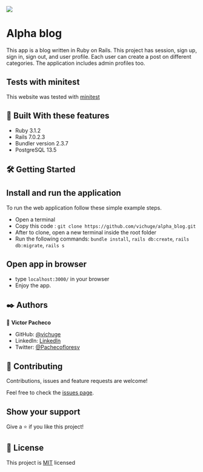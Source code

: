 ![](https://img.shields.io/badge/Ruby_on_rails-red)

# Alpha blog

This app is a blog written in Ruby on Rails. This project has session, sign up, sign in, sign out, and user profile. Each user can create a post on different categories. The application includes admin profiles too.

## Tests with minitest

This website was tested with [minitest](https://rubygems.org/gems/minitest)

## 🔧 Built With these features
- Ruby 3.1.2
- Rails 7.0.2.3
- Bundler version 2.3.7
- PostgreSQL 13.5

## 🛠 Getting Started

## Install and run the application
To run the web application follow these simple example steps.

- Open a terminal
- Copy this code : `git clone https://github.com/vichuge/alpha_blog.git`
- After to clone, open a new terminal inside the root folder
- Run the following commands: `bundle install`, `rails db:create`, `rails db:migrate`, `rails s`

## Open app in browser

- type `localhost:3000/` in your browser
- Enjoy the app.

## ✒️ Authors

👤 **Victor Pacheco**

- GitHub: [@vichuge](https://github.com/vichuge)
- LinkedIn: [LinkedIn](https://www.linkedin.com/in/victor-pacheco-7946aab2/)
- Twitter: [@Pachecofloresv](https://twitter.com/Pachecofloresv)

## 🤝 Contributing
Contributions, issues and feature requests are welcome!

Feel free to check the [issues page](https://github.com/vichuge/alpha_blog/issues).

## Show your support

Give a ⭐️ if you like this project!

## 📝 License

This project is [MIT](./LICENSE) licensed
